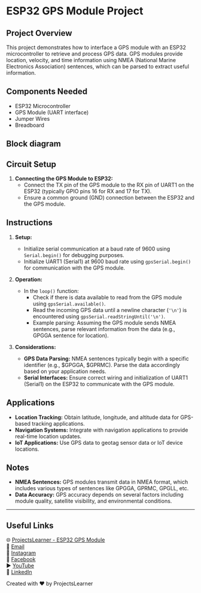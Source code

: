 # ESP32 GPS Module Project

## Project Overview
This project demonstrates how to interface a GPS module with an ESP32 microcontroller to retrieve and process GPS data. GPS modules provide location, velocity, and time information using NMEA (National Marine Electronics Association) sentences, which can be parsed to extract useful information.

## Components Needed
- ESP32 Microcontroller
- GPS Module (UART interface)
- Jumper Wires
- Breadboard

## Block diagram


## Circuit Setup
1. **Connecting the GPS Module to ESP32:**
   - Connect the TX pin of the GPS module to the RX pin of UART1 on the ESP32 (typically GPIO pins 16 for RX and 17 for TX).
   - Ensure a common ground (GND) connection between the ESP32 and the GPS module.

## Instructions
1. **Setup:**
   - Initialize serial communication at a baud rate of 9600 using `Serial.begin()` for debugging purposes.
   - Initialize UART1 (Serial1) at 9600 baud rate using `gpsSerial.begin()` for communication with the GPS module.

2. **Operation:**
   - In the `loop()` function:
     - Check if there is data available to read from the GPS module using `gpsSerial.available()`.
     - Read the incoming GPS data until a newline character (`'\n'`) is encountered using `gpsSerial.readStringUntil('\n')`.
     - Example parsing: Assuming the GPS module sends NMEA sentences, parse relevant information from the data (e.g., GPGGA sentence for location).

3. **Considerations:**
   - **GPS Data Parsing:** NMEA sentences typically begin with a specific identifier (e.g., $GPGGA, $GPRMC). Parse the data accordingly based on your application needs.
   - **Serial Interfaces:** Ensure correct wiring and initialization of UART1 (Serial1) on the ESP32 to communicate with the GPS module.

## Applications
- **Location Tracking:** Obtain latitude, longitude, and altitude data for GPS-based tracking applications.
- **Navigation Systems:** Integrate with navigation applications to provide real-time location updates.
- **IoT Applications:** Use GPS data to geotag sensor data or IoT device locations.

## Notes
- **NMEA Sentences:** GPS modules transmit data in NMEA format, which includes various types of sentences like GPGGA, GPRMC, GPGLL, etc.
- **Data Accuracy:** GPS accuracy depends on several factors including module quality, satellite visibility, and environmental conditions.

---

## Useful Links
🌐 [ProjectsLearner - ESP32 GPS Module](https://projectslearner.com/learn/esp32-gps-module)  
📧 [Email](mailto:projectslearner@gmail.com)  
📸 [Instagram](https://www.instagram.com/projectslearner/)  
📘 [Facebook](https://www.facebook.com/projectslearner)  
▶️ [YouTube](https://www.youtube.com/@ProjectsLearner)  
📘 [LinkedIn](https://www.linkedin.com/in/projectslearner)

Created with ❤️ by ProjectsLearner